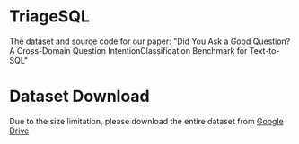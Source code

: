 # TriageSQL
The dataset and source code for our paper: "Did You Ask a Good Question? A Cross-Domain Question IntentionClassification Benchmark for Text-to-SQL"

# Dataset Download
Due to the size limitation, please download the entire dataset from [Google Drive](https://drive.google.com/file/d/1BVRu8Qy2yt8UDfONz3_1di3brgzdGGZQ/view?usp=sharing)
